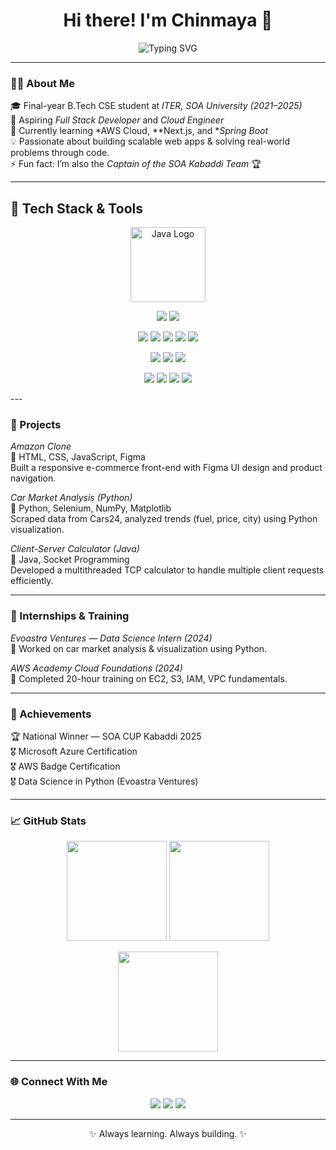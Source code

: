 <!-- PROFILE HEADER -->
<h1 align="center">Hi there! I'm Chinmaya 👋</h1>

<p align="center">
  <img src="https://readme-typing-svg.demolab.com?font=Fira+Code&weight=600&size=24&pause=1000&color=00C2CB&center=true&vCenter=true&width=600&lines=Software+Engineer+💻;Full+Stack+Developer+🚀;Cloud+and+Data+Enthusiast+☁" alt="Typing SVG" />
</p>

---

### 👨‍💻 About Me  
🎓 Final-year B.Tech CSE student at *ITER, SOA University (2021–2025)*  
💼 Aspiring *Full Stack Developer* and *Cloud Engineer*  
🌱 Currently learning *AWS Cloud, **Next.js, and **Spring Boot*  
💡 Passionate about building scalable web apps & solving real-world problems through code.  
⚡ Fun fact: I’m also the *Captain of the SOA Kabaddi Team* 🏆  

---
## 🧰 Tech Stack & Tools

<p align="center">
  <!-- Java Logo -->
  <img src="https://cdn.jsdelivr.net/gh/devicons/devicon/icons/java/java-original-wordmark.svg" alt="Java Logo" width="120" height="120"/>
</p>


<p align="center">
  <!-- Languages -->
  <img src="https://img.shields.io/badge/Java-007396?style=for-the-badge&logo=openjdk&logoColor=white" />
  <img src="https://img.shields.io/badge/JavaScript-F7DF1E?style=for-the-badge&logo=javascript&logoColor=black" />

</p>

<p align="center">
  <!-- Frameworks -->
  <img src="https://img.shields.io/badge/Spring%20Boot-6DB33F?style=for-the-badge&logo=springboot&logoColor=white" />
  <img src="https://img.shields.io/badge/React-20232A?style=for-the-badge&logo=react&logoColor=61DAFB" />
  <img src="https://img.shields.io/badge/Next.js-000000?style=for-the-badge&logo=nextdotjs&logoColor=white" />
  <img src="https://img.shields.io/badge/NestJS-E0234E?style=for-the-badge&logo=nestjs&logoColor=white" />
  <img src="https://img.shields.io/badge/Node.js-339933?style=for-the-badge&logo=nodedotjs&logoColor=white" />
</p>

<p align="center">
  <!-- Databases -->
  <img src="https://img.shields.io/badge/MongoDB-4EA94B?style=for-the-badge&logo=mongodb&logoColor=white" />
  <img src="https://img.shields.io/badge/MySQL-005C84?style=for-the-badge&logo=mysql&logoColor=white" />
  <img src="https://img.shields.io/badge/PostgreSQL-316192?style=for-the-badge&logo=postgresql&logoColor=white" />
</p>

<p align="center">
  <!-- Tools -->
  <img src="https://img.shields.io/badge/Git-F05032?style=for-the-badge&logo=git&logoColor=white" />
  <img src="https://img.shields.io/badge/VS%20Code-0078D4?style=for-the-badge&logo=visualstudiocode&logoColor=white" />
  <img src="https://img.shields.io/badge/Firebase-FFCA28?style=for-the-badge&logo=firebase&logoColor=black" />
  <img src="https://img.shields.io/badge/Vercel-000000?style=for-the-badge&logo=vercel&logoColor=white" />
</p>
---

### 🚀 Projects  

*Amazon Clone*  
🛒 HTML, CSS, JavaScript, Figma  
Built a responsive e-commerce front-end with Figma UI design and product navigation.

*Car Market Analysis (Python)*  
🚗 Python, Selenium, NumPy, Matplotlib  
Scraped data from Cars24, analyzed trends (fuel, price, city) using Python visualization.

*Client-Server Calculator (Java)*  
🔢 Java, Socket Programming  
Developed a multithreaded TCP calculator to handle multiple client requests efficiently.

---

### 💼 Internships & Training  

*Evoastra Ventures — Data Science Intern (2024)*  
🔹 Worked on car market analysis & visualization using Python.  

*AWS Academy Cloud Foundations (2024)*  
🔹 Completed 20-hour training on EC2, S3, IAM, VPC fundamentals.  

---

### 🏅 Achievements  
🏆 National Winner — SOA CUP Kabaddi 2025  
🎖 Microsoft Azure Certification  
🎖 AWS Badge Certification  
🎖 Data Science in Python (Evoastra Ventures)

---

### 📈 GitHub Stats  

<p align="center">
  <img src="https://github-readme-stats.vercel.app/api?username=CHINMAYAA45&show_icons=true&theme=radical" height="160"/>
  <img src="https://github-readme-streak-stats.herokuapp.com/?user=CHINMAYAA45&theme=radical" height="160"/>
</p>

<p align="center">
  <img src="https://github-readme-stats.vercel.app/api/top-langs/?username=CHINMAYAA45&layout=compact&theme=radical" height="160"/>
</p>

---

### 🌐 Connect With Me  

<p align="center">
  <a href="mailto:nayakchinmaya349@gmail.com"><img src="https://img.shields.io/badge/Gmail-D14836?style=for-the-badge&logo=gmail&logoColor=white"/></a>
  <a href="https://www.linkedin.com/in/chinmaya-nayak-"><img src="https://img.shields.io/badge/LinkedIn-0077B5?style=for-the-badge&logo=linkedin&logoColor=white"/></a>
  <a href="https://github.com/CHINMAYAA45"><img src="https://img.shields.io/badge/GitHub-100000?style=for-the-badge&logo=github&logoColor=white"/></a>
</p>

---

<p align="center">✨ Always learning. Always building. ✨</p>
